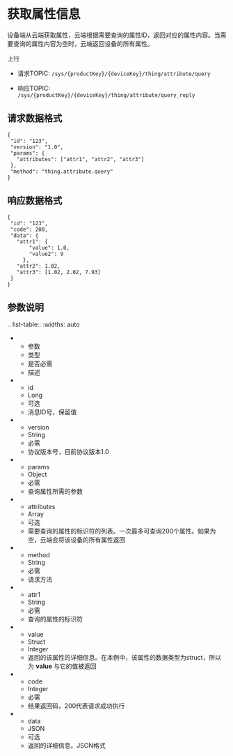 # 获取属性信息

设备端从云端获取属性，云端根据需要查询的属性ID，返回对应的属性内容。当需要查询的属性内容为空时，云端返回设备的所有属性。

上行
- 请求TOPIC: `/sys/{productKey}/{deviceKey}/thing/attribute/query`

- 响应TOPIC: `/sys/{productKey}/{deviceKey}/thing/attribute/query_reply`

## 请求数据格式

```
{
 "id": "123",
 "version": "1.0",
 "params": {
   "attributes": ["attr1", "attr2", "attr3"]
 },
 "method": "thing.attribute.query"
}
```

## 响应数据格式

```
{
 "id": "123",
 "code": 200,
 "data": {
   "attr1": {
       "value": 1.0,
       "value2": 9
     },
   "attr2": 1.02,
   "attr3": [1.02, 2.02, 7.93]
 }
}
```

## 参数说明

.. list-table::
   :widths: auto

   * - 参数
     - 类型
     - 是否必需
     - 描述
   * - id
     - Long
     - 可选
     - 消息ID号，保留值
   * - version
     - String
     - 必需
     - 协议版本号，目前协议版本1.0
   * - params
     - Object
     - 必需
     - 查询属性所需的参数
   * - attributes
     - Array
     - 可选
     - 需要查询的属性的标识符的列表。一次最多可查询200个属性。如果为空，云端会将该设备的所有属性返回
   * - method
     - String
     - 必需
     - 请求方法
   * - attr1
     - String
     - 必需
     - 查询的属性的标识符
   * - value
     - Struct
     - Integer
     - 返回的该属性的详细信息。在本例中，该属性的数据类型为struct，所以为 **value** 与它的值被返回
   * - code
     - Integer
     - 必需
     - 结果返回码，200代表请求成功执行
   * - data
     - JSON
     - 可选
     - 返回的详细信息。JSON格式



<!--end-->
